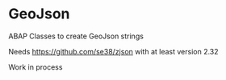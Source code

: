 # GeoJson
ABAP Classes to create GeoJson strings

Needs https://github.com/se38/zjson with at least version 2.32

Work in process
